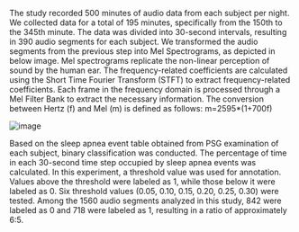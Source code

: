 The study recorded 500 minutes of audio data from each subject per night. We collected data for a total of 195 minutes, specifically from the 150th to the 345th minute. The data was divided into 30-second intervals, resulting in 390 audio segments for each subject.
We transformed the audio segments from the previous step into Mel Spectrograms, as depicted in below image. Mel spectrograms replicate the non-linear perception of sound by the human ear. The frequency-related coefficients are calculated using the Short Time Fourier Transform (STFT) to extract frequency-related coefficients. Each frame in the frequency domain is processed through a Mel Filter Bank to extract the necessary information. The conversion between Hertz (f) and Mel (m) is defined as follows:  m=2595*(1+700f)

![image](https://github.com/bensonhsieh2006/Sleep_Apnea/assets/52516956/edb2db46-6f56-4ceb-9730-269262053fc5)

Based on the sleep apnea event table obtained from PSG examination of each subject, binary classification was conducted. The percentage of time in each 30-second time step occupied by sleep apnea events was calculated. In this experiment, a threshold value was used for annotation. Values above the threshold were labeled as 1, while those below it were labeled as 0. Six threshold values (0.05, 0.10, 0.15, 0.20, 0.25, 0.30) were tested. Among the 1560 audio segments analyzed in this study, 842 were labeled as 0 and 718 were labeled as 1, resulting in a ratio of approximately 6:5.


